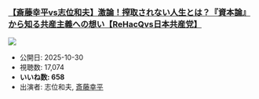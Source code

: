 ### [【斎藤幸平vs志位和夫】激論！搾取されない人生とは？『資本論』から知る共産主義への想い【ReHacQvs日本共産党】](https://www.youtube.com/watch?v=ujLjyXg0n1A)
[![](https://img.youtube.com/vi/ujLjyXg0n1A/sddefault.jpg)](https://www.youtube.com/watch?v=ujLjyXg0n1A)
-   公開日: 2025-10-30
-   視聴数: 17,074
-   **いいね数: 658**
-   出演者: 志位和夫, [斎藤幸平](/rehacq_fan/people/斎藤幸平 "wikilink")
